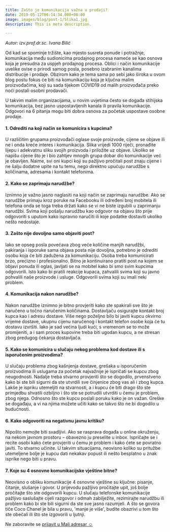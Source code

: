 ```yaml
---
title: Zašto je komunikacija važna u prodaji?
date: 2019-05-12T06:14:34.000+00:00
image: images/blog/post-1/Slika1.jpg
description: This is meta description.

---
```

*Autor: izv.prof.dr.sc. Ivana Bilić*  
  
Od kad se spominje tržište, kao mjesto susreta ponude i potražnje, komunikacija među sudionicima prodajnog procesa nameće se kao osnova koja je presudna za uspjeh prodajnog procesa. Oblici i način komunikacije uvelike ovise o prirodi samog posla, posebno izabranim kanalima distribucije i prodaje. Obzirom kako je tema sama po sebi jako široka u ovom blog postu fokus će biti na komunikaciju koja je ključna malim proizvođačima, koji su sada tijekom COVID19 od malih proizvođača preko noći postali osobni prodavači.

U takvim malim organizacijama, u novim uvjetima često se događa stihijska komunikacija, bez jasno uspostavljenih kanala ili pravila komunikacije. Odgovori na 6 pitanja mogu biti dobra osnova za početak uspostave osobne prodaje.  
  
#### 1. Odrediti na koji način se komunicira s kupcima?

U različitim grupama proizvođači oglase svoje proizvode, cijene se objave ili ne i onda kreće interes i komunikacija. Slika vrijedi 1000 riječi, pronađite lijepu i adekvatnu sliku svojih proizvoda i priložite uz objave. Ukoliko se napišu cijene što je i bio zahtjev mnogih grupa dobar dio komunikacije već je obavljen. Naime, svi oni kupci koji su pažljivo pročitali post znaju cijene i ne šalju dodatne upite na tu temu, nego direktno upućuju narudžbe s količinama, adresama i kontakt telefonima.  
  
#### 2. Kako se zaprimaju narudžbe?

Iznimno je važno jasno naglasiti na koji način se zaprimaju narudžbe. Ako se narudžbe primaju kroz poruke na Facebooku ili određeni broj mobitela ili telefona onda se toga treba držati kako se vi ne biste izgubili u zaprimanju narudžbi. Svima koji pošalju narudžbu kao odgovor na objavu što prije odgovoriti s uputom kako ispravno naručiti ili koje podatke dostaviti ukoliko nešto nedostaje.  
  
#### 3. Zašto nije dovoljno samo objaviti post?

Iako se opseg posla povećava zbog veće količine manjih narudžbi, pakiranja i isporuke sama objava posta nije dovoljna, potrebno je odrediti osobu koja će biti zadužena za komunikaciju. Osoba treba komunicirati brzo, precizno i profesionalno. Bitno je kontinuirano pratiti post na kojem se objavi ponuda ili oglas, javljati se na mobitel kako bi smo svim kupcima odgovorili. Isto kako bi pratili reakcije kupaca, zahvalili svima koji su javno pohvalili naše proizvode i usluge. Odgovorili svima koji su imali neki problem.  
  
#### 4. Komunikacija nakon narudžbe?

Nakon narudžbe iznimno je bitno provjeriti kako ste spakirali sve što je naručeno u točno naručenim količinama. Dostavljaču osigurajte kontakt broj kupca kao i adresu dostave. Više nego poželjno bilo bi javiti kupcu okvirno vrijeme dostave, ukupnu cijenu naručenog i kontakt telefon osobe koja će tu dostavu izvršiti. Iako je sad većina ljudi kući, s vremenom se to može promijeniti, a i sam proces kupovine treba biti ugodan kupcu, a ne stresan zbog predugog čekanja dostavljača.  
  
#### 5. Kako se komunicira u slučaju nekog problema kod dostave ili s isporučenim proizvodima?

U slučaju problema zbog kašnjenja dostave, grešaka u isporučenim proizvodima ili uslugama za početak najvažnije je ispričati se kupcu zbog neugodnosti. Nadalje treba stvarno provjeriti što se dogodilo, prvenstveno kako bi ste bili sigurni da ste utvrdili sve činjenice zbog vas ali i zbog kupca. Lakše je ispriku utemeljiti na stvarnosti, a i kupcu će biti drago što ste primjedbu shvatili ozbiljno i što ste se potrudili utvrditi u čemu je problem, zbog njega. Odnosno što ste kupcu poslali poruku kako je on važan. Greške se događaju, a vi na njima možete učiti kako se takvo što ne bi dogodilo u budućnosti. 

#### 6. Kako odgovoriti na negativnu javnu kritiku?

Nipošto nemojte biti svadljivi. Ako se rasprava događa u online okruženju, na nekom javnom prostoru – obavezno ju preselite u inbox. Ispričajte se i recite osobi kako ćete provjeriti u čemu je problem i kako ćete se povratno javiti. To stvarno učinite. U takvim situacijama, neovisno koliko su pritužbe utemeljene bolje je kupcu dati nekakav popust ili nešto besplatno u znak isprike nego biti u pravu. 

#### 7. Koje su 4 osnovne komunikacijske vještine bitne?

Neovisno o obliku komunikacije 4 osnovne vještine su ključne: pisanje, čitanje, slušanje i govor. U prijevodu pažljivo pročitajte upit, još bolje pročitajte što ste odgovorili kupcu. U slučaju telefonske komunikacije pažljivo saslušajte cijeli razgovor i odmah zabilježite, rezimirajte narudžbu ili problem kako bi ste bili sigurni da ste sve jasno razumjeli. A što se govora tiče Coco Chanel je bila u pravu, 'manje je više', budite obazrivi u tom što ste obećali ili što ste izgovorili u ljutnji.

Ne zaboravite se [prijavit u Mali adresar ☺](https://docs.google.com/forms/d/e/1FAIpQLSecyaHraGkQYNT4cnhrZMAafO4ONpsAO3G4UswzqPflMBOfFw/viewform?fbclid=IwAR1tMD0rcmAUkTtjFftoPk3ZHt9Ejo3rAmbDsq6yWOsSYXP-tB8e_HiRVaM)